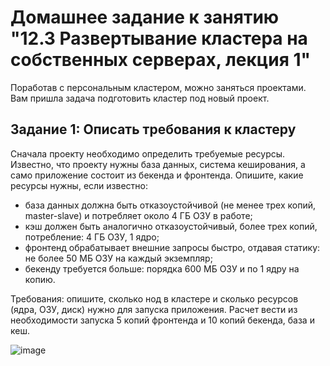 # Домашнее задание к занятию "12.3 Развертывание кластера на собственных серверах, лекция 1"
Поработав с персональным кластером, можно заняться проектами. Вам пришла задача подготовить кластер под новый проект.

## Задание 1: Описать требования к кластеру
Сначала проекту необходимо определить требуемые ресурсы. Известно, что проекту нужны база данных, система кеширования, а само приложение состоит из бекенда и фронтенда. Опишите, какие ресурсы нужны, если известно:

* база данных должна быть отказоустойчивой (не менее трех копий, master-slave) и потребляет около 4 ГБ ОЗУ в работе;
* кэш должен быть аналогично отказоустойчивый, более трех копий, потребление: 4 ГБ ОЗУ, 1 ядро;
* фронтенд обрабатывает внешние запросы быстро, отдавая статику: не более 50 МБ ОЗУ на каждый экземпляр;
* бекенду требуется больше: порядка 600 МБ ОЗУ и по 1 ядру на копию.

Требования: опишите, сколько нод в кластере и сколько ресурсов (ядра, ОЗУ, диск) нужно для запуска приложения. Расчет вести из необходимости запуска 5 копий фронтенда и 10 копий бекенда, база и кеш.

![image](https://user-images.githubusercontent.com/32748936/119800203-77b3ea80-bee5-11eb-81d3-9376509533d0.png)
